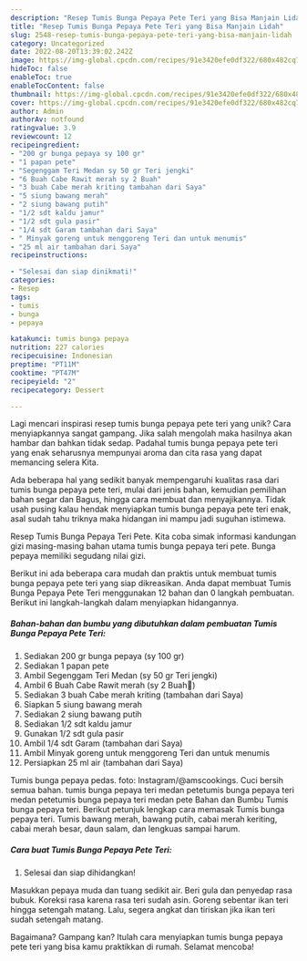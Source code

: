 ```yaml
---
description: "Resep Tumis Bunga Pepaya Pete Teri yang Bisa Manjain Lidah"
title: "Resep Tumis Bunga Pepaya Pete Teri yang Bisa Manjain Lidah"
slug: 2548-resep-tumis-bunga-pepaya-pete-teri-yang-bisa-manjain-lidah
category: Uncategorized
date: 2022-08-20T13:39:02.242Z
image: https://img-global.cpcdn.com/recipes/91e3420efe0df322/680x482cq70/tumis-bunga-pepaya-pete-teri-foto-resep-utama.jpg
hideToc: false
enableToc: true
enableTocContent: false
thumbnail: https://img-global.cpcdn.com/recipes/91e3420efe0df322/680x482cq70/tumis-bunga-pepaya-pete-teri-foto-resep-utama.jpg
cover: https://img-global.cpcdn.com/recipes/91e3420efe0df322/680x482cq70/tumis-bunga-pepaya-pete-teri-foto-resep-utama.jpg
author: Admin
authorAv: notfound
ratingvalue: 3.9
reviewcount: 12
recipeingredient:
- "200 gr bunga pepaya sy 100 gr"
- "1 papan pete"
- "Segenggam Teri Medan sy 50 gr Teri jengki"
- "6 Buah Cabe Rawit merah sy 2 Buah"
- "3 buah Cabe merah kriting tambahan dari Saya"
- "5 siung bawang merah"
- "2 siung bawang putih"
- "1/2 sdt kaldu jamur"
- "1/2 sdt gula pasir"
- "1/4 sdt Garam tambahan dari Saya"
- " Minyak goreng untuk menggoreng Teri dan untuk menumis"
- "25 ml air tambahan dari Saya"
recipeinstructions:

- "Selesai dan siap dinikmati!"
categories:
- Resep
tags:
- tumis
- bunga
- pepaya

katakunci: tumis bunga pepaya 
nutrition: 227 calories
recipecuisine: Indonesian
preptime: "PT11M"
cooktime: "PT47M"
recipeyield: "2"
recipecategory: Dessert

---
```





Lagi mencari inspirasi resep tumis bunga pepaya pete teri yang unik? Cara menyiapkannya sangat gampang. Jika salah mengolah maka hasilnya akan hambar dan bahkan tidak sedap. Padahal tumis bunga pepaya pete teri yang enak seharusnya mempunyai aroma dan cita rasa yang dapat memancing selera Kita.





Ada beberapa hal yang sedikit banyak mempengaruhi kualitas rasa dari tumis bunga pepaya pete teri, mulai dari jenis bahan, kemudian pemilihan bahan segar dan Bagus, hingga cara membuat dan menyajikannya. Tidak usah pusing kalau hendak menyiapkan tumis bunga pepaya pete teri enak,      asal sudah tahu triknya maka hidangan ini mampu jadi suguhan istimewa.














Resep Tumis Bunga Pepaya Teri Pete. Kita coba simak informasi kandungan gizi masing-masing bahan utama tumis bunga pepaya teri pete. Bunga pepaya memiliki segudang nilai gizi.






Berikut ini ada beberapa cara mudah dan praktis untuk membuat tumis bunga pepaya pete teri yang siap dikreasikan. Anda dapat membuat Tumis Bunga Pepaya Pete Teri menggunakan 12 bahan dan 0 langkah pembuatan. Berikut ini langkah-langkah dalam menyiapkan hidangannya.

<!--inarticleads1-->

##### Bahan-bahan dan bumbu yang dibutuhkan dalam pembuatan Tumis Bunga Pepaya Pete Teri:

1. Sediakan 200 gr bunga pepaya (sy 100 gr)
1. Sediakan 1 papan pete
1. Ambil Segenggam Teri Medan (sy 50 gr Teri jengki)
1. Ambil 6 Buah Cabe Rawit merah (sy 2 Buah🤭)
1. Sediakan 3 buah Cabe merah kriting (tambahan dari Saya)
1. Siapkan 5 siung bawang merah
1. Sediakan 2 siung bawang putih
1. Sediakan 1/2 sdt kaldu jamur
1. Gunakan 1/2 sdt gula pasir
1. Ambil 1/4 sdt Garam (tambahan dari Saya)
1. Ambil  Minyak goreng untuk menggoreng Teri dan untuk menumis
1. Persiapkan 25 ml air (tambahan dari Saya)


Tumis bunga pepaya pedas. foto: Instagram/@amscookings. Cuci bersih semua bahan. tumis bunga pepaya teri medan petetumis bunga pepaya teri medan petetumis bunga pepaya teri medan pete Bahan dan Bumbu Tumis bunga pepaya teri. Berikut petunjuk lengkap cara memasak Tumis bunga pepaya teri. Tumis bawang merah, bawang putih, cabai merah keriting, cabai merah besar, daun salam, dan lengkuas sampai harum. 

<!--inarticleads2-->

##### Cara buat Tumis Bunga Pepaya Pete Teri:


1. Selesai dan siap dihidangkan!

Masukkan pepaya muda dan tuang sedikit air. Beri gula dan penyedap rasa bubuk. Koreksi rasa karena rasa teri sudah asin. Goreng sebentar ikan teri hingga setengah matang. Lalu, segera angkat dan tiriskan jika ikan teri sudah setengah matang. 

Bagaimana? Gampang kan? Itulah cara menyiapkan tumis bunga pepaya pete teri yang bisa kamu praktikkan di rumah. Selamat mencoba!
